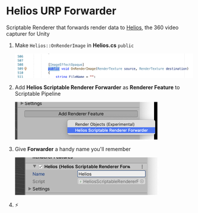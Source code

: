 # Helios URP Forwarder

Scriptable Renderer that forwards render data to [Helios](https://assetstore.unity.com/packages/tools/camera/helios-63643), the 360 video capturer for Unity

1. Make `Helios::OnRenderImage` in **Helios.cs** `public`

    ![Code change](./Tutorial/Step1.png)

1. Add **Helios Scriptable Renderer Forwarder** as **Renderer Feature** to Scriptable Pipeline

    ![Add Forwarder](./Tutorial/Step2.png)

1. Give **Forwarder** a handy name you'll remember
  
    ![Give it a name](./Tutorial/Step3.png)

1. ⚡️
